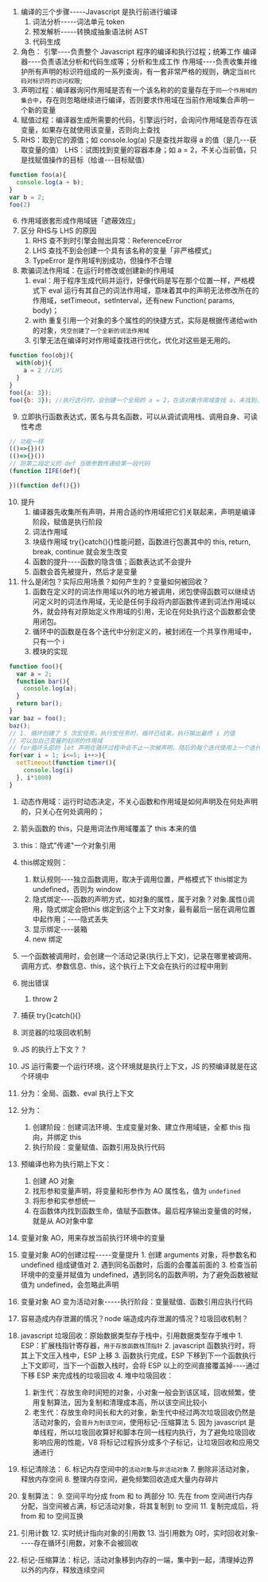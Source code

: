 1. 编译的三个步骤-----Javascript 是执行前进行编译
   1. 词法分析-----词法单元 token
   2. 预发解析-----转换成抽象语法树 AST
   3. 代码生成
2. 角色：
  引擎----负责整个 Javascript 程序的编译和执行过程；统筹工作
  编译器----负责语法分析和代码生成等；分析和生成工作
  作用域----负责收集并维护所有声明的标识符组成的一系列查询，有一套非常严格的规则，确定当`前代码对标识符的访问权限`;
3. 声明过程：编译器询问作用域是否有一个该名称的的变量存在于`同一个作用域的集合中`，存在则忽略继续进行编译，否则要求作用域在当前作用域集合声明一个新的变量
4. 赋值过程：编译器生成所需要的代码，引擎运行时，会询问作用域是否存在该变量，如果存在就使用该变量，否则向上查找
5. RHS：取到它的源值；如 console.log(a) 只是查找并取得 a 的值（是几---获取变量的值）
  LHS：试图找到变量的容器本身；如 a = 2，不关心当前值，只是找赋值操作的目标（给谁---目标赋值）

```javascript
function foo(a){
  console.log(a + b);
}
var b = 2;
foo(2)
```

6. 作用域嵌套形成作用域链「遮蔽效应」
7. 区分 RHS与 LHS 的原因
   1. RHS 查不到时引擎会抛出异常：ReferenceError
   2. LHS 查找不到会创建一个具有该名称的变量「非严格模式」
   3. TypeError 是作用域判别成功，但操作不合理
8. 欺骗词法作用域：在运行时修改或创建新的作用域
   1. eval：用于程序生成代码并运行，好像代码是写在那个位置一样，严格模式下 eval 运行有其自己的词法作用域，意味着其中的声明无法修改所在的作用域，setTimeout，setInterval，还有new Function( params, body)；
   2. with 重复引用一个对象的多个属性的的快捷方式，实际是根据传递给with 的对象，`凭空创建了一个全新的词法作用域`
   3. 引擎无法在编译时对作用域查找进行优化，优化对这些是无用的。

```javascript
function foo(obj){
  with(obj){
    a = 2 //LHS
  }
}
foo({a: 3});
foo({b: 3}); //执行这行时，会创建一个全局的 a = 2，在该对象作用域查找 a，未找到，会进行正常的词法作用域查找
```

9. 立即执行函数表达式，匿名与具名函数，可以从调试调用栈、调用自身、可读性考虑

```javascript
// 功能一样
(()=>{})()
(()=>{}())
// 将第二段定义的 def 当做参数传递给第一段代码
(function IIFE(def){

})(function def(){})
```

10. 提升
    1. 编译器先收集所有声明，并用合适的作用域把它们关联起来，声明是编译阶段，赋值是执行阶段
    2. 词法作用域
    3. 块级作用域 try{}catch(){}性能问题，函数进行包裹其中的 this, return, break, continue 就会发生改变
    4. 函数的提升----函数的隐含值；函数表达式不会提升
    5. 函数会首先被提升，然后才是变量
11. 什么是闭包？实际应用场景？如何产生的？变量如何被回收？
    1. 函数在定义时的词法作用域以外的地方被调用，闭包使得函数可以继续访问定义时的词法作用域，无论是任何手段将内部函数传递到词法作用域以外，就会持有对原始定义作用域的引用，无论在何处执行这个函数都会使用闭包。
    2. 循环中的函数是在各个迭代中分别定义的，被封闭在一个共享作用域中，只有一个 i
    3. 模块的实现

```javascript
function foo(){
  var a = 2;
  function bar(){
    console.log(a);
  }
  return bar();
}
var baz = foo();
baz();
// 1. 循环创建了 5 次宏任务，执行宏任务时，循环已结束，执行输出最终 i 的值
// 可以加自己变量的封闭的作用域
// for循环头部的 let 声明在循环过程中会不止一次被声明，随后的每个迭代使用上一个迭代结束的值初始化这个变量*****
for(var i = 1; i<=5; i++>){
  setTimeout(function timer(){
    console.log(i)
  }, i*1000)
}
```

1. 动态作用域：运行时动态决定，不关心函数和作用域是如何声明及在何处声明的，只关心在何处调用的；
2. 箭头函数的 this，只是用词法作用域覆盖了 this 本来的值
3. this：隐式"传递"一个对象引用
4. this绑定规则：
   1. 默认规则----独立函数调用，取决于调用位置，严格模式下 this绑定为 undefined，否则为 window
   2. 隐式绑定----函数的声明方式，如对象的属性，属于对象？对象.属性()调用，隐式绑定会把this 绑定到这个上下文对象，最有最后一层在调用位置中起作用；----隐式丢失
   3. 显示绑定----装箱
   4. new 绑定
5. 一个函数被调用时，会创建一个活动记录(执行上下文)，记录在哪里被调用、调用方式、参数信息、this，这个执行上下文会在执行的过程中用到




6. 抛出错误
   1. throw 2
7. 捕获 try{}catch(){}


8.  浏览器的垃圾回收机制
9.  JS 的执行上下文？？
   1. JS 运行需要一个运行环境，这个环境就是执行上下文，JS 的预编译就是在这个环境中
   2. 分为：全局、函数、eval 执行上下文
   3. 分为：
      1. 创建阶段：创建词法环境、生成变量对象、建立作用域链，全都 this 指向，并绑定 this
      2. 执行阶段：变量赋值、函数引用及执行代码
   4. 预编译也称为执行期上下文：
      1. 创建 AO 对象
      2. 找形参和变量声明，将变量和形参作为 AO 属性名，值为 `undefined`
      3. 将形参和实参想统一
      4. 在函数体内找到函数生命，值赋予函数体。最后程序输出变量值的时候，就是从 AO对象中拿
   5. 变量对象 AO，用来存放当前执行环境中的变量
   6.  变量对象 AO的创建过程-----变量提升
      1. 创建 arguments 对象，将参数名和 undefined 组成键值对
      2. 遇到同名函数时，后面的会覆盖前面的
      3. 检查当前环境中的变量并赋值为 undefined，遇到同名的函数声明，为了避免函数被赋值为 undefined，会忽略此声明
   7.  变量对象 AO 变为活动对象-----执行阶段：变量赋值、函数引用应执行代码
10. 容易造成内存泄漏的情况？node 端造成内存泄漏的情况？垃圾回收机制？
   8.  javascript 垃圾回收：原始数据类型存于栈中，引用数据类型存于堆中
      1. ESP：扩展栈指针寄存器，`用于存放函数栈顶指针`
      2. javascript 函数执行时，将其上下文压入栈中，ESP 上移
      3. 函数执行完成，ESP 下移到下一个函数执行上下文即可，当下一个函数入栈时，会将 ESP 以上的空间直接覆盖掉----通过下移 ESP 来完成栈的垃圾回收
      4. 堆中垃圾回收：
         1. 新生代：存放生命时间短的对象，小对象一般会到该区域，回收频繁，使用复制算法，因为复制和清理成本高，所以该空间比较小
         2. 老生代：存放生命时间长和大的对象，新生代中经过两次垃圾回收仍然是活动对象的，会`晋升为到该空间`，使用标记-压缩算法
      5. 因为 javascript 是单线程，所以垃圾回收算好和脚本在同一线程内执行，为了避免垃圾回收影响应用的性能，V8 将标记过程拆分成多个子标记，让垃圾回收和应用交通进行
   9.  标记清除法：
      6. 标记内存空间中的`活动对象`与`非活动对象`
      7. 删除非活动对象，释放内存空间
      8. 整理内存空间，避免频繁回收造成大量内存碎片
   10. 复制算法：
      9. 空间平均分成 from 和 to 两部分
      10. 先在 from 空间进行内存分配，当空间被占满，标记活动对象，将其复制到 to 空间
      11. 复制完成后，将 from 和 to 空间互换
   11. 引用计数
      12. 实时统计指向对象的引用数
      13. 当引用数为 0时，实时回收对象-----存在循环引用数，对象不会被回收
   12. 标记-压缩算法：标记，活动对象移到内存的一端，集中到一起，清理掉边界以外的内存，释放连续空间
